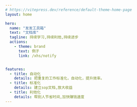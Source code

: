 ```yaml
---
# https://vitepress.dev/reference/default-theme-home-page
layout: home

hero:
  name: "发发工具箱"
  text: "文档库"
  tagline: 持续学习,持续利他,持续进步
  actions:
    - theme: brand
      text: 例子
      link: /xhs/notify


features:
  - title: 自动化
    details: 把重复的工作标准化，自动化，提升效率。
  - title: 标准化
    details: 建立sop文档,放大收益
  - title: 利他化
    details: 帮别人节省时间,加快赚钱速度
---
```


